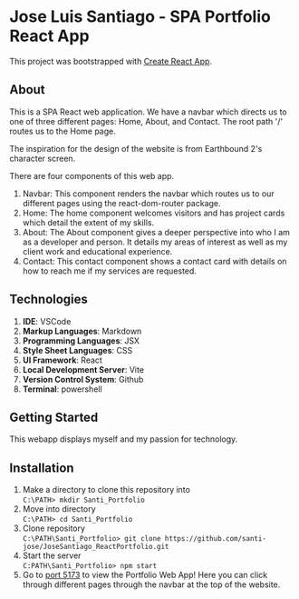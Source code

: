 # Jose Luis Santiago - SPA Portfolio React App

This project was bootstrapped with [Create React App](https://github.com/facebook/create-react-app).

## About

This is a SPA React web application. We have a navbar which directs us to one of three different pages: Home, About, and Contact. The root path '/' routes us to the Home page.  

The inspiration for the design of the website is from Earthbound 2's character screen. 

There are four components of this web app. 
1. Navbar: This component renders the navbar which routes us to our different pages using the react-dom-router package.
2. Home: The home component welcomes visitors and has project cards which detail the extent of my skills.
3. About: The About component gives a deeper perspective into who I am as a developer and person. It details my areas of interest as well as my client work and educational experience.
4. Contact: This contact component shows a contact card with details on how to reach me if my services are requested.

## Technologies

1. **IDE**: VSCode
2. **Markup Languages**: Markdown
4. **Programming Languages**: JSX
5. **Style Sheet Languages**: CSS 
6. **UI Framework**: React
7. **Local Development Server**: Vite
8. **Version Control System**: Github
9. **Terminal**: powershell

## Getting Started
This webapp displays myself and my passion for technology. 

## Installation
1. Make a directory to clone this repository into\
`C:\PATH> mkdir Santi_Portfolio`
2. Move into directory\
`C:\PATH> cd Santi_Portfolio`
3. Clone repository\
`C:\PATH\Santi_Portfolio> git clone https://github.com/santi-jose/JoseSantiago_ReactPortfolio.git`
4. Start the server\
`C:PATH\Santi_Portfolio> npm start`
5. Go to [port 5173](http://localhost:3000/) to view the Portfolio Web App! Here you can click through different pages through the navbar at the top of the website. 


